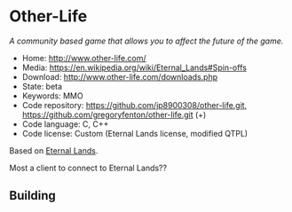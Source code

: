 # Other-Life

_A community based game that allows you to affect the future of the game._

- Home: http://www.other-life.com/
- Media: https://en.wikipedia.org/wiki/Eternal_Lands#Spin-offs
- Download: http://www.other-life.com/downloads.php
- State: beta
- Keywords: MMO
- Code repository: https://github.com/jp8900308/other-life.git, https://github.com/gregoryfenton/other-life.git (+)
- Code language: C, C++
- Code license: Custom (Eternal Lands license, modified QTPL)

Based on [Eternal Lands](eternal_lands.md).

Most a client to connect to Eternal Lands??

## Building

